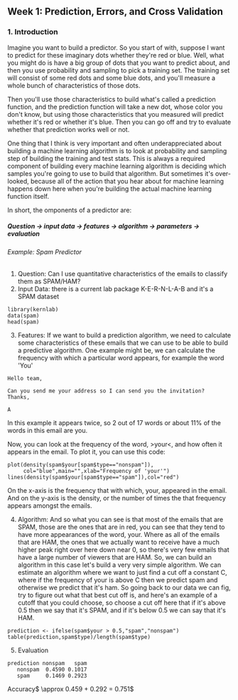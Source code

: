 ## Week 1: Prediction, Errors, and Cross Validation

### 1. Introduction

Imagine you want to build a predictor. So you start of with, suppose I want to predict for these imaginary dots whether they're red 
or blue. Well, what you might do is have a big group of dots that you want to predict about, and then you use probability and sampling to pick a training set. 
The training set will consist of some red dots and some blue dots, and you'll measure a whole bunch of characteristics of those dots. 


Then you'll use those characteristics to build what's called a prediction function, and the prediction function will take a new dot, whose color you don't know,  but using those characteristics that you measured will predict whether it's red or whether it's blue. Then you can go off and try to evaluate whether that prediction works well or not. 
 
One thing that I think is very important and often underappreciated about building a machine learning algorithm is to look at probability and sampling step of building the training and test 
stats. This is always a required component of building every machine learning algorithm is deciding which  samples you're going to use to build that algorithm. But sometimes it's over-looked, because all of the action that you hear about for machine learning happens down here when you're building the actual machine learning function itself. 

In short, the omponents of a predictor are:

##### Question -> input data -> features -> algorithm -> parameters -> evaluation

###### Example: Spam Predictor

1. Question: Can I use quantitative characteristics of the emails to classify them as SPAM/HAM?
2. Input Data: there is a current lab package K-E-R-N-L-A-B and it's a SPAM dataset

```[R]
library(kernlab)
data(spam)
head(spam)
```
3. Features: If we want to build a prediction algorithm, we need to calculate some characteristics of these emails that we can use to be able to build a predictive algorithm. One example might be, we can calculate the frequency with which a
particular word appears, for example the word 'You'


```[R]
Hello team,

Can you send me your address so I can send you the invitation?
Thanks,

A
```

In this example it appears twice, so 2 out of 17 words or about 11% of the words in this email are you.

Now, you can look at the frequency of the word, >your<, and how often it appears in the email. To plot it, you can use this code:
```[R]
plot(density(spam$your[spam$type=="nonspam"]),
     col="blue",main="",xlab="Frequency of 'your'")
lines(density(spam$your[spam$type=="spam"]),col="red")
```
On the x-axis is the frequency that with which, your, appeared in the email. And on the y-axis is the density, or the number of times the that frequency appears amongst the emails.

4.  Algorithm: 
And so what you can see is that most of the emails that are SPAM, those are the ones that are in red, you can see that they tend to have more appearances of the word, your. Where as all of the emails that are HAM, the ones that we actually want to receive have a much higher peak right over here down near 0, so there's very few emails that have a large number of viewers that are HAM. So, we can build an algorithm in this case let's build a very very simple algorithm. We can estimate an algorithm where we want
to just find a cut off a constant C, where if the frequency of your is above C then we predict spam and otherwise we predict
that it's ham. So going back to our data we can fig, try
to figure out what that best cut off is, and here's an
example of a cutoff that you could choose, so choose a cut off here that if
it's above 0.5 then we say that it's SPAM, and if it's below 0.5
we can say that it's HAM. 

```[R]
prediction <- ifelse(spam$your > 0.5,"spam","nonspam")
table(prediction,spam$type)/length(spam$type)
```

5. Evaluation
```[R]
prediction nonspam   spam
   nonspam  0.4590 0.1017
   spam     0.1469 0.2923
   ```
Accuracy$ \approx 0.459 + 0.292 = 0.751$

